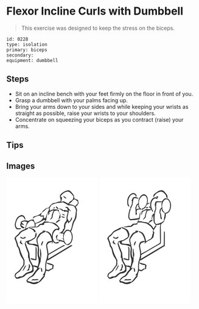 # Flexor Incline Curls with Dumbbell
> This exercise was designed to keep the stress on the biceps.

``` 
id: 0228 
type: isolation 
primary: biceps 
secondary:  
equipment: dumbbell 
``` 

## Steps

 - Sit on an incline bench with your feet firmly on the floor in front of you.
 - Grasp a dumbbell with your palms facing up.
 - Bring your arms down to your sides and while keeping your wrists as straight as possible, raise your wrists to your shoulders.
 - Concentrate on squeezing your biceps as you contract (raise) your arms.

## Tips


## Images

<svg width="240" height="250pt" viewBox="0 0 180 250" xmlns="http://www.w3.org/2000/svg">
  <g fill="#FFF">
    <path d="M0 0h180v250H0V0m106.45 34.46c-2.92 4.35 2.38 8.98-.15 13.61-3.42-.53-6.55 1.07-9.46 2.64-6.52-1.08-10.45 5.02-13.65 9.62-1.68.24-3.65-.26-5.04.95-2.81 2.16-5.8 4.2-7.69 7.29-3.47 4.9-9.26 7.17-14.92 8.41-2.36.38-3.18 2.99-4.32 4.75 4.6-3.08 9.54-6.29 15.36-5.75.06.43.17 1.3.23 1.73 1.95-.13 4.13-.75 5.89.44-.09 2.32-1.75 4.4-3.31 6.07-3.11 3.64-8.15 4.36-12.13 6.7-1.47-2.49-3.24-4.98-3.61-7.93-3.62.71-7.5.96-10.51 3.36-4.69-1.97-10.77-1.76-14.67 1.8-.06.75-.19 2.26-.26 3.01-3.27 4.59 3.12 11.77 7.87 8.78-2.35-2-5.03-3.6-7.22-5.8 1.28-2.11 3.7-.11 5.41.11.04-.32.12-.97.17-1.29-1.53-1-3.07-1.98-4.52-3.08 2.74-3.58 7.53-3.18 11.07-1.1-1.77 4.23-3.53 8.61-3.79 13.24-4.24 2.11-9.22 3.73-12.07 7.74-2.18 4.46-8.02 5.94-9.11 11.14 2.02 4.83 4.35 9.67 4.82 14.95 4.92 5.03 3.97 12.51 7.06 18.41 1.4 3.55 4.29 6.27 5.64 9.83.3 2.95.17 5.95-.29 8.87-1.79 3.21-4.44 5.86-6.36 9-2.19 3.72-6.37 5.34-9.4 8.21-.44 1.54-.91 3.08-1.44 4.59 1 1.74 1.78 3.65 3.13 5.15 4.51 1.49 8.46-1.99 12.79-2.55 2.62-.45 4.2-2.74 6.09-4.36 4.18-4.48 11.5-2.68 15.54-7.52.12-3.24.24-6.49-.4-9.69 2.7.71 5.29 1.72 7.86 2.77-.53 1.31-1.07 2.62-1.62 3.93-4.76 3.75-6 10.83-11.93 13.2-3.61 1.85-6.12 5.2-8.2 8.58.76 1.26 1.55 2.5 2.37 3.73 4.4-.46 7.83 3.14 12.22 2.88 4.88.62 9.03-2.55 12.92-4.98 3.04-2.96 5.61-6.4 8.44-9.56 1.01-4.13 1.41-8.44 3.47-12.26 1.43.49 2.85.99 4.28 1.49 2.32-1.47 4.67-2.9 7.07-4.25.74-.07 1.47-.18 2.21-.32.3-2.55.45-5.11 1.02-7.62-3.92-3.36-9.26-3.68-14.06-4.87.28-1.33.56-2.66.82-3.99 3.21-.85 5.9-2.84 8.7-4.54 13.61-8.37 27.35-16.51 40.96-24.86-.18-2.38-2.8-.75-3.9-.22-14.92 8.94-29.77 18.01-44.75 26.86.31-.41.93-1.23 1.24-1.65.19-2.23.22-4.49.62-6.69 2.67-2.32 6.02-3.71 9.01-5.57 8.07-4.37 15.71-9.56 24.03-13.45-.77-.13-2.31-.37-3.08-.49-10.13 5.53-19.95 11.58-30.05 17.17-.07-6-2.39-11.66-2.6-17.65 1.06-1.29 2.12-2.58 3.17-3.88 2.32-.81 4.64-1.64 6.95-2.5-.43 1.36-.87 2.73-1.27 4.1l2.34-1.98-.16-3.02c1.37 1.14 2.15 2.87 3.63 3.88 2.92 1.37 6.26.58 8.96-.93-.65-.54-1.3-1.07-1.95-1.6-1.71.87-3.58 1.17-5.47 1.27-3.32-2.53-5.03-6.64-4.89-10.77-.46-5.83 2.05-12.72 8.13-14.54 1.27.51 2.54 1.02 3.81 1.54.1-1.54.75-2.92 1.6-4.17-1.92-4.09-5.33-7-8.65-9.91-4.89-2.17-10.42-1.48-15.29-3.52l-4.85.36.68-1.26c-.74.1-2.23.31-2.97.42l1.07.31c-1.84 1.22-3.48 2.7-5.04 4.26-2.78.13-5.4 1.09-6.94 3.54-1.16 2.12-3.6 2.41-5.73 2.91.07-2.11.18-4.21.23-6.32 4.74-1.05 9.44-2.76 13.38-5.65 1.33-.7 2.46-2.25 4.13-1.79l.61.5c.23 1.37 1.56 1.36 2.47.64 1.92-5 .69-10.94 4.06-15.37l.28 5.28c.76-1.31 1.47-2.65 2.14-4.02.88-.07 1.76-.14 2.64-.22-.97-.12-2.9-.37-3.86-.49 2.66-2.7 6.13-4.27 9.63-5.57-1.14 4.4-3.93 8.39-3.65 13.07-.68 2.34-2.96 3.95-3.54 6.42 2.03-1.78 5.12-3.34 5.21-6.38.5-3.98 1.45-7.96 3.48-11.46 1.9-.65 3.91-.89 5.85-1.42 1.12 1.22 2.28 2.4 3.53 3.5-.2-1.36-.49-2.69-.86-4-1.55-.66-3.21-.93-4.83-1.32-1.79.57-3.59.2-5.35-.25-2.45.82-4.79 1.97-7.2 2.89.13-2.04.14-4.08-.27-6.08 1.41-1.58 2.55-3.35 3.48-5.25 3.82-1.95 7.95-3.22 12.16-4.06 3.33-.43 6.82.24 9.96-1.24 3.74 1.53 7.29 3.5 10.54 5.9 3.33.07 6.74.01 9.91 1.21.32.32.94.95 1.25 1.27.09-.39.28-1.16.38-1.55 1.25 3.62 4.74 6.65 4.04 10.77-1.04 5.99-.59 12.62-4.26 17.82-4.25 6.27-2.76 14.67-7.27 20.8-1.76-1.9-4.1-2.58-6.55-1.71-3.96.58-4.4 6.48-8.74 6.1 1.9-3.01 4.53-5.71 5.35-9.27.74-2.5.46-5.14.88-7.69 1.02-2.43 3.04-4.27 4.77-6.2.09 1.08.28 3.25.37 4.34 3.21-2.24 5.98-5.21 7.61-8.8.01-1 .03-2 .04-3l-1.34.16c-.66 3.01-2.05 5.77-4.34 7.88-1.68-2.47-3.78-5.16-3.2-8.35.87-4.89 2.29-9.67 2.92-14.6 1.23 1.13 2.51 2.23 3.98 3.05-1.76-3.16-4.49-5.62-6.53-8.6-1.36-.19-2.72-.39-4.07-.61-.09.71-.16 1.42-.24 2.12.75.08 2.25.23 3 .3.7 1.73 1.29 3.49 1.89 5.26-2.63-.41-5.24-.95-7.83-1.56l.28.92c-1.26-.07-2.53-.15-3.79-.23l1.75-.98c-2.39-1.46-5.14-2.03-7.83-2.59.26.46.79 1.39 1.06 1.85.58-.01 1.74-.04 2.31-.05 1.5 1.83 3.08 4.18 5.81 3.35.55.49 1.65 1.48 2.21 1.97.3-.32.9-.95 1.2-1.27 1.45.39 2.89.77 4.34 1.14-.18 3.97-2.48 7.5-2.31 11.49-.18 2.45.8 5.39-1.4 7.2-3.74 3.81-3.78 9.62-3.53 14.61-.48-.06-1.43-.16-1.9-.22-.15 1.06-.3 2.12-.44 3.18-2.12 2.5-4.62 4.66-7.72 5.81l4.94-.27-.09 1.23c1.33-.17 2.66-.35 3.99-.51-.68 3.46-.48 6.98-.08 10.47-1.23-.74-2.48-1.45-3.74-2.13.78 1.03 1.72 1.93 2.99 2.31.5 1.42 1.01 2.84 1.53 4.26-3.89-1.75-8.09-2.76-12.37-2.57-2.21-3.3-.57-6.92.92-10.11-.65.32-1.96.96-2.62 1.28-.5.77-.99 1.54-1.48 2.32.63 2.22.95 4.57 2 6.65.54 1.79 4.58.04 4.02 2.28l-.27.47c.13.65.31 1.29.56 1.92.26-.48.77-1.45 1.03-1.93 2.5-.59 5.31 1.16 7.94 1.45.24.49.73 1.47.97 1.96 1.6 1.26 3.08 2.68 4.68 3.95 1.49.36 3.07-.12 4.6-.15 2.31-1.81 4.51-3.82 5.77-6.53.42-1.3.84-2.61 1.28-3.91.87-5.36.62-11.5-2.95-15.89 2.92-4.38 2.91-9.75 4.96-14.45.63-4.2 3.65-7.39 5.01-11.32 2.01-4.85.91-10.2 1.8-15.25.83-2.87-1.26-5.3-2.44-7.72 2.31-1.93 4.78-3.98 5.69-6.97-.05-2.15-.74-4.22-1.02-6.35-2.33-1.08-4.73-1.99-7.1-2.98-.71-3.33-1.07-7.07-3.58-9.62-2.24-2.57-4.34-5.87-7.85-6.7-6.33.47-12.13 4.07-16.3 8.7M97.9 57.44c-.44 3.33 2.38 5.03 5.24 5.43-1.22-2.27-2.83-4.36-5.24-5.43m-7.19 3.54c1.74.21 3.54.52 5.25-.03.13-3.03-3.68.08-5.25.03m12.13 7.74c.83 1.46 1.85 2.8 2.9 4.11-.88 3.95-2.48 7.7-3.26 11.68-1.93 1.26-3.71 2.74-5.25 4.47.53.41 1.07.81 1.6 1.21 2.45-2.49 6.4-3.37 7.75-6.9-1.02.4-3.05 1.2-4.07 1.59 1.06-1.63 2.08-3.29 3.03-4.98.36.32 1.06.97 1.41 1.29-.69-4.34.69-10.08-4.11-12.47m6.59 3.34c.39.56 1.19 1.68 1.58 2.24 1.03.32 2.07.65 3.1.98.42-.21 1.26-.62 1.68-.83-2.11-.84-4.24-1.61-6.36-2.39m-86.88 6.47c-2.87 2.55-3.67 6.48-4.94 9.93-1.79 4.73-1.27 10.95 3.08 14.13 2.98.17 6.82 1.04 8.66-2.09-2.98-.42-7.12 1.43-9.34-1.5-2.85-4.33-1.17-9.89.75-14.25 1.95-4.16 6.2-8.49 11.21-7.29 2.76 1.31 3.43 4.71 5.17 6.99 1.01-4.83-2.43-9.33-7.22-9.93-2.62.98-5.3 2.05-7.37 4.01m85.35-1.54c1.92 2.51 5.29 3.78 8.17 1.99-2.54-1.27-5.44-1.42-8.17-1.99z"/>
    <path d="M113.23 31.09c3.32-2.34 8.28-4.24 11.86-1.37 2.75 2.28 5.35 4.93 7.05 8.11.61 2.9-1.11 5.41-2.55 7.73-3.32 1.19-5.92 3.47-7.52 6.62-2.96-1.73-6.03-3.22-9.09-4.76-1.83.29-3.65.66-5.43 1.17 1.29-2.7 1.97-5.64 2.11-8.61-.67-.37-2-1.09-2.67-1.45.65-3.43 3.76-5.37 6.24-7.44m-1.45 6.2c1.58 2.37 3.8 4.47 6.77 4.81-1.52-2.42-3.77-4.6-6.77-4.81zM130.13 47.01c.79-1.9 2.61-2.87 4.33-3.78 2.13 1.49 4.26 2.98 6.25 4.65-.01 1.62-.05 3.25-.15 4.87-2.05 1.05-3.75 2.59-4.88 4.6-3.57-2.88-8.22-3.3-12.44-4.59 2.37-1.82 4.8-3.6 6.89-5.75zM78.57 62.54c1.55-1.88 4.1-1.16 6.18-1.15-1.71 7.04-6.92 12.98-7.22 20.36-.22-.59-.66-1.76-.87-2.35l-2.16 2.16c-.4-1.75-.75-3.51-1.01-5.29l2.17-.35c-2.74-1.11-5.68-.31-8.48.07 1.4-1.83 2.19-3.97 2.57-6.21 3.31-1.95 6.13-4.52 8.82-7.24zM46.5 86.7c2.15-1.5 5.35-1.34 7.14.67 2.46 2.72 2.31 6.66 2.04 10.08-3.97.38-7.96.33-11.94.37 4.31.94 8.73 2 13.15 1.08 3.02.21 6.36-.14 8.2-2.88 2.13-3.23 6.41-.75 9.27-2.62.17-1.06.29-2.13.38-3.2 6.93-1.55 14.89-1.15 20.6 3.52 2.84 1.69 5.61 3.53 7.48 6.35-.68.49-1.36.99-2.04 1.48-3.56-.35-6.7 1.86-8.4 4.84-2.46 3.09-2.37 7.18-2.57 10.92-1.12-5.33-5.06-9.56-10.37-10.86-.81.47-1.61.95-2.41 1.44 8.44 1.29 11.15 10.49 13.13 17.51-3.05.75-6.53.55-9.15 2.53-1.22 1.65-1.75 3.7-2.75 5.48.31 7.24 3.46 14.27 2.28 21.58-.54 5.17-3.06 9.89-3.51 15.08-.94 5.93.65 12.22-1.88 17.87-1.21 2.02-2.69 3.87-3.73 6l3.37-.73c-4.27 3.9-6.93 9.18-11.22 13.04-3.67-.35-7.09 1.37-10.69 1.5-3.26-.67-6.28-2.31-9.68-2.41-.61-.7-1.22-1.41-1.83-2.11 2.06-1.7 3.87-3.68 5.95-5.36 1.69-.85 3.51-1.44 5.09-2.5 3.45-2.66 4.96-6.96 7.97-10.02 2.17-2.27 4.4-4.5 6.39-6.93-.95.18-2.85.53-3.8.71 1.45-4.08 2.57-8.3 4.37-12.25.18-5.27 1.57-10.44 1.59-15.69-.99-3.59-.4-7.64-2.25-10.94-.75 6.55-.3 13.2.5 19.72-3.75-4.57-3.34-10.56-2.85-16.03.65-7.23-3.16-13.96-3.16-21.09 1.21-3.66 3.99-6.62 6.24-9.7 2.59-3.73 8.16-3.16 10.41-7.29-2.51-.06-5.92-1.72-7.34 1.46l3.55-.04c-3.85.79-7.75 2.38-9.96 5.83-2.18 3.61-5.26 7.33-4.72 11.82.09 3.07 1.38 5.91 2.33 8.77-5.03-3.32-11.44-1.6-17.03-3.21l-.12-3.54c3.86-1.29 7.26-3.55 10.74-5.61 1.9-1.15 2.78-3.35 3.79-5.23 1.32-2.43-.02-5.21-.38-7.7-1.76 2.91-1.77 6.32-2.43 9.56-1.45 2.08-4.07 2.81-6.03 4.29-3.61 2.76-8.5 2.35-12.33 4.72-.63 1.72-2.15 3.44-1.35 5.36 1.62 5.74 3.66 11.36 6.03 16.84.48 2.83.08 5.76.15 8.64 1.84 2.43 1.25 5.75 2.86 8.29 2.43 4.84 6.2 9.63 5.56 15.37-.76 4.28-5.63 4.96-9.07 5.95-4.41 1.26-7.08 5.24-10.69 7.73-3.41.55-7.08.38-9.84 2.87-1.59-.64-2.76-1.87-3.89-3.12.74-1.38 1.32-2.85 2.12-4.2 2.47-2.52 6.34-3.5 8.13-6.72 1.8-3.15 4.03-6 6.33-8.79 2.59-3.22.87-7.59 1.64-11.31-3.2-6.86-7.07-13.49-8.8-20.93-.61-3.2-2.38-5.94-4.15-8.59-.22-5.09-3.42-9.34-4.11-14.31.03-1.97 2.14-2.8 3.42-3.91 3-1.92 4.4-5.43 7.09-7.67 3.85-2.6 8.32-4.01 12.47-6.02.31-.61.93-1.83 1.24-2.43 4.99 1.25 10.19 3.55 12.27 8.64.97-.56 3.13-.6 2.22-2.2-2.15-5.07-8.42-5.67-12.88-7.75-2.05.86-4.12 1.69-6.17 2.58.1-5.77 3.2-11.43 8.03-14.6m-18.76 30.5l-.12 2.17c3.08 2.35 7.21 2.54 10.39.26-.23-.77-.47-1.53-.71-2.3-1.7.85-3.27 2.21-5.23 2.31-1.53-.65-2.9-1.61-4.33-2.44m-1.4 12.3c1.98 1.21 3.85 2.87 6.29 3.03-1.12-1.54-2.33-3.01-3.55-4.47.1-1.44.14-2.89.09-4.34-1.45 1.65-2.29 3.67-2.83 5.78m44.7-2.68c-1.76 2.3-2.63 5-2.37 7.91.35-.1 1.06-.31 1.41-.41.72-2.64 1.7-5.19 2.83-7.67-.47.04-1.4.13-1.87.17M44.5 170.87c0 3.62-.01 7.3-1.61 10.65-1.07 1.07-2.09 2.2-3.07 3.35 1.8-.41 3.58-.92 5.33-1.49-.03-.81-.1-2.44-.14-3.25 2.51-2.61 2.26-6.95-.51-9.26m-7.53 4.08c-1.99 3.24-3.87 6.62-5.22 10.2 3.57-2.91 5.36-7.36 7.36-11.38-.53.29-1.6.88-2.14 1.18m30.46 3.22c.75 2.66 1.35 5.36 1.43 8.14.42.09 1.27.26 1.69.35.5-3.25.32-6.93-3.12-8.49M49.05 203.9c1.08-.22 2.15-.45 3.23-.69 3.79.67 7.6-.3 11.4-.48-2.13-3.52-6.49-.55-9.72-1.5-2.24-.68-3.64 1.2-4.91 2.67zM116.33 108.35c1.63-2.22 4.89-3.76 7.45-2.15 4.37 2.63 5.17 8.16 5.31 12.83-.54 3.6-1.27 7.47-3.81 10.26-1.63 1.89-4.15 2.52-6.37 3.43-1.8-2.15-3.99-4.12-4.86-6.86-1.34-5.82-1.61-12.57 2.28-17.51z"/>
    <path d="M37.49 129.25c.69-.44 2.08-1.31 2.78-1.75.54 1.89 1.15 4.1 3.17 4.91 3.05.9 6.3.64 9.38 1.44 3.02.78 5.87 2.06 8.84 2.99 1.02 5.03-.6 10.06-.16 15.11.09 3.13.89 6.17 1.82 9.14.91 5.04-.01 10.21-1.84 14.94-2.58-2.07-5.98-1.66-9.05-2.12-1.37-2.91-3.31-5.51-4.66-8.42-1.34-4.37-2.23-8.91-2.29-13.49 0-3.46-1.81-6.49-3.05-9.61-1.85-4.3-3.09-8.84-4.94-13.14m19.88 32.44c-2.84-.58-5.6-1.57-8.49-1.91-.31.27-.94.82-1.26 1.09 3.02 2.58 7.62 2.71 11.52 2.78.39-7.19.48-14.39.56-21.59.05-2.1-1.23-3.89-2.09-5.72.01 8.42.12 16.9-.24 25.35zM78.35 181.64c-.13-4.25.17-8.5.52-12.73 3.08 3.4 7.87 3.63 11.98 4.91-.15 2.15-.39 4.29-.62 6.43-2.91-.55-5.15 1.64-7.44 3.02-1.49-.54-2.97-1.09-4.44-1.63z"/>
  </g>
  <g fill="#333">
    <path d="M106.45 34.46c4.17-4.63 9.97-8.23 16.3-8.7 3.51.83 5.61 4.13 7.85 6.7 2.51 2.55 2.87 6.29 3.58 9.62 2.37.99 4.77 1.9 7.1 2.98.28 2.13.97 4.2 1.02 6.35-.91 2.99-3.38 5.04-5.69 6.97 1.18 2.42 3.27 4.85 2.44 7.72-.89 5.05.21 10.4-1.8 15.25-1.36 3.93-4.38 7.12-5.01 11.32-2.05 4.7-2.04 10.07-4.96 14.45 3.57 4.39 3.82 10.53 2.95 15.89-.44 1.3-.86 2.61-1.28 3.91-1.26 2.71-3.46 4.72-5.77 6.53-1.53.03-3.11.51-4.6.15-1.6-1.27-3.08-2.69-4.68-3.95-.24-.49-.73-1.47-.97-1.96-2.63-.29-5.44-2.04-7.94-1.45-.26.48-.77 1.45-1.03 1.93-.25-.63-.43-1.27-.56-1.92l.27-.47c.56-2.24-3.48-.49-4.02-2.28-1.05-2.08-1.37-4.43-2-6.65.49-.78.98-1.55 1.48-2.32.66-.32 1.97-.96 2.62-1.28-1.49 3.19-3.13 6.81-.92 10.11 4.28-.19 8.48.82 12.37 2.57-.52-1.42-1.03-2.84-1.53-4.26-1.27-.38-2.21-1.28-2.99-2.31 1.26.68 2.51 1.39 3.74 2.13-.4-3.49-.6-7.01.08-10.47-1.33.16-2.66.34-3.99.51l.09-1.23-4.94.27c3.1-1.15 5.6-3.31 7.72-5.81.14-1.06.29-2.12.44-3.18.47.06 1.42.16 1.9.22-.25-4.99-.21-10.8 3.53-14.61 2.2-1.81 1.22-4.75 1.4-7.2-.17-3.99 2.13-7.52 2.31-11.49-1.45-.37-2.89-.75-4.34-1.14-.3.32-.9.95-1.2 1.27-.56-.49-1.66-1.48-2.21-1.97-2.73.83-4.31-1.52-5.81-3.35-.57.01-1.73.04-2.31.05-.27-.46-.8-1.39-1.06-1.85 2.69.56 5.44 1.13 7.83 2.59l-1.75.98c1.26.08 2.53.16 3.79.23l-.28-.92c2.59.61 5.2 1.15 7.83 1.56-.6-1.77-1.19-3.53-1.89-5.26-.75-.07-2.25-.22-3-.3.08-.7.15-1.41.24-2.12 1.35.22 2.71.42 4.07.61 2.04 2.98 4.77 5.44 6.53 8.6-1.47-.82-2.75-1.92-3.98-3.05-.63 4.93-2.05 9.71-2.92 14.6-.58 3.19 1.52 5.88 3.2 8.35 2.29-2.11 3.68-4.87 4.34-7.88l1.34-.16c-.01 1-.03 2-.04 3-1.63 3.59-4.4 6.56-7.61 8.8-.09-1.09-.28-3.26-.37-4.34-1.73 1.93-3.75 3.77-4.77 6.2-.42 2.55-.14 5.19-.88 7.69-.82 3.56-3.45 6.26-5.35 9.27 4.34.38 4.78-5.52 8.74-6.1 2.45-.87 4.79-.19 6.55 1.71 4.51-6.13 3.02-14.53 7.27-20.8 3.67-5.2 3.22-11.83 4.26-17.82.7-4.12-2.79-7.15-4.04-10.77-.1.39-.29 1.16-.38 1.55-.31-.32-.93-.95-1.25-1.27-3.17-1.2-6.58-1.14-9.91-1.21-3.25-2.4-6.8-4.37-10.54-5.9-3.14 1.48-6.63.81-9.96 1.24-4.21.84-8.34 2.11-12.16 4.06-.93 1.9-2.07 3.67-3.48 5.25.41 2 .4 4.04.27 6.08 2.41-.92 4.75-2.07 7.2-2.89 1.76.45 3.56.82 5.35.25 1.62.39 3.28.66 4.83 1.32.37 1.31.66 2.64.86 4-1.25-1.1-2.41-2.28-3.53-3.5-1.94.53-3.95.77-5.85 1.42-2.03 3.5-2.98 7.48-3.48 11.46-.09 3.04-3.18 4.6-5.21 6.38.58-2.47 2.86-4.08 3.54-6.42-.28-4.68 2.51-8.67 3.65-13.07-3.5 1.3-6.97 2.87-9.63 5.57.96.12 2.89.37 3.86.49-.88.08-1.76.15-2.64.22-.67 1.37-1.38 2.71-2.14 4.02l-.28-5.28c-3.37 4.43-2.14 10.37-4.06 15.37-.91.72-2.24.73-2.47-.64l-.61-.5c-1.67-.46-2.8 1.09-4.13 1.79-3.94 2.89-8.64 4.6-13.38 5.65-.05 2.11-.16 4.21-.23 6.32 2.13-.5 4.57-.79 5.73-2.91 1.54-2.45 4.16-3.41 6.94-3.54 1.56-1.56 3.2-3.04 5.04-4.26l-1.07-.31c.74-.11 2.23-.32 2.97-.42l-.68 1.26 4.85-.36c4.87 2.04 10.4 1.35 15.29 3.52 3.32 2.91 6.73 5.82 8.65 9.91-.85 1.25-1.5 2.63-1.6 4.17-1.27-.52-2.54-1.03-3.81-1.54-6.08 1.82-8.59 8.71-8.13 14.54-.14 4.13 1.57 8.24 4.89 10.77 1.89-.1 3.76-.4 5.47-1.27.65.53 1.3 1.06 1.95 1.6-2.7 1.51-6.04 2.3-8.96.93-1.48-1.01-2.26-2.74-3.63-3.88l.16 3.02-2.34 1.98c.4-1.37.84-2.74 1.27-4.1-2.31.86-4.63 1.69-6.95 2.5-1.05 1.3-2.11 2.59-3.17 3.88.21 5.99 2.53 11.65 2.6 17.65 10.1-5.59 19.92-11.64 30.05-17.17.77.12 2.31.36 3.08.49-8.32 3.89-15.96 9.08-24.03 13.45-2.99 1.86-6.34 3.25-9.01 5.57-.4 2.2-.43 4.46-.62 6.69-.31.42-.93 1.24-1.24 1.65 14.98-8.85 29.83-17.92 44.75-26.86 1.1-.53 3.72-2.16 3.9.22-13.61 8.35-27.35 16.49-40.96 24.86-2.8 1.7-5.49 3.69-8.7 4.54-.26 1.33-.54 2.66-.82 3.99 4.8 1.19 10.14 1.51 14.06 4.87-.57 2.51-.72 5.07-1.02 7.62-.74.14-1.47.25-2.21.32-2.4 1.35-4.75 2.78-7.07 4.25-1.43-.5-2.85-1-4.28-1.49-2.06 3.82-2.46 8.13-3.47 12.26-2.83 3.16-5.4 6.6-8.44 9.56-3.89 2.43-8.04 5.6-12.92 4.98-4.39.26-7.82-3.34-12.22-2.88-.82-1.23-1.61-2.47-2.37-3.73 2.08-3.38 4.59-6.73 8.2-8.58 5.93-2.37 7.17-9.45 11.93-13.2.55-1.31 1.09-2.62 1.62-3.93-2.57-1.05-5.16-2.06-7.86-2.77.64 3.2.52 6.45.4 9.69-4.04 4.84-11.36 3.04-15.54 7.52-1.89 1.62-3.47 3.91-6.09 4.36-4.33.56-8.28 4.04-12.79 2.55-1.35-1.5-2.13-3.41-3.13-5.15.53-1.51 1-3.05 1.44-4.59 3.03-2.87 7.21-4.49 9.4-8.21 1.92-3.14 4.57-5.79 6.36-9 .46-2.92.59-5.92.29-8.87-1.35-3.56-4.24-6.28-5.64-9.83-3.09-5.9-2.14-13.38-7.06-18.41-.47-5.28-2.8-10.12-4.82-14.95 1.09-5.2 6.93-6.68 9.11-11.14 2.85-4.01 7.83-5.63 12.07-7.74.26-4.63 2.02-9.01 3.79-13.24-3.54-2.08-8.33-2.48-11.07 1.1 1.45 1.1 2.99 2.08 4.52 3.08-.05.32-.13.97-.17 1.29-1.71-.22-4.13-2.22-5.41-.11 2.19 2.2 4.87 3.8 7.22 5.8-4.75 2.99-11.14-4.19-7.87-8.78.07-.75.2-2.26.26-3.01 3.9-3.56 9.98-3.77 14.67-1.8 3.01-2.4 6.89-2.65 10.51-3.36.37 2.95 2.14 5.44 3.61 7.93 3.98-2.34 9.02-3.06 12.13-6.7 1.56-1.67 3.22-3.75 3.31-6.07-1.76-1.19-3.94-.57-5.89-.44-.06-.43-.17-1.3-.23-1.73-5.82-.54-10.76 2.67-15.36 5.75 1.14-1.76 1.96-4.37 4.32-4.75 5.66-1.24 11.45-3.51 14.92-8.41 1.89-3.09 4.88-5.13 7.69-7.29 1.39-1.21 3.36-.71 5.04-.95 3.2-4.6 7.13-10.7 13.65-9.62 2.91-1.57 6.04-3.17 9.46-2.64 2.53-4.63-2.77-9.26.15-13.61m6.78-3.37c-2.48 2.07-5.59 4.01-6.24 7.44.67.36 2 1.08 2.67 1.45-.14 2.97-.82 5.91-2.11 8.61 1.78-.51 3.6-.88 5.43-1.17 3.06 1.54 6.13 3.03 9.09 4.76 1.6-3.15 4.2-5.43 7.52-6.62 1.44-2.32 3.16-4.83 2.55-7.73-1.7-3.18-4.3-5.83-7.05-8.11-3.58-2.87-8.54-.97-11.86 1.37m16.9 15.92c-2.09 2.15-4.52 3.93-6.89 5.75 4.22 1.29 8.87 1.71 12.44 4.59 1.13-2.01 2.83-3.55 4.88-4.6.1-1.62.14-3.25.15-4.87-1.99-1.67-4.12-3.16-6.25-4.65-1.72.91-3.54 1.88-4.33 3.78M78.57 62.54c-2.69 2.72-5.51 5.29-8.82 7.24-.38 2.24-1.17 4.38-2.57 6.21 2.8-.38 5.74-1.18 8.48-.07l-2.17.35c.26 1.78.61 3.54 1.01 5.29l2.16-2.16c.21.59.65 1.76.87 2.35.3-7.38 5.51-13.32 7.22-20.36-2.08-.01-4.63-.73-6.18 1.15M46.5 86.7c-4.83 3.17-7.93 8.83-8.03 14.6 2.05-.89 4.12-1.72 6.17-2.58 4.46 2.08 10.73 2.68 12.88 7.75.91 1.6-1.25 1.64-2.22 2.2-2.08-5.09-7.28-7.39-12.27-8.64-.31.6-.93 1.82-1.24 2.43-4.15 2.01-8.62 3.42-12.47 6.02-2.69 2.24-4.09 5.75-7.09 7.67-1.28 1.11-3.39 1.94-3.42 3.91.69 4.97 3.89 9.22 4.11 14.31 1.77 2.65 3.54 5.39 4.15 8.59 1.73 7.44 5.6 14.07 8.8 20.93-.77 3.72.95 8.09-1.64 11.31-2.3 2.79-4.53 5.64-6.33 8.79-1.79 3.22-5.66 4.2-8.13 6.72-.8 1.35-1.38 2.82-2.12 4.2 1.13 1.25 2.3 2.48 3.89 3.12 2.76-2.49 6.43-2.32 9.84-2.87 3.61-2.49 6.28-6.47 10.69-7.73 3.44-.99 8.31-1.67 9.07-5.95.64-5.74-3.13-10.53-5.56-15.37-1.61-2.54-1.02-5.86-2.86-8.29-.07-2.88.33-5.81-.15-8.64-2.37-5.48-4.41-11.1-6.03-16.84-.8-1.92.72-3.64 1.35-5.36 3.83-2.37 8.72-1.96 12.33-4.72 1.96-1.48 4.58-2.21 6.03-4.29.66-3.24.67-6.65 2.43-9.56.36 2.49 1.7 5.27.38 7.7-1.01 1.88-1.89 4.08-3.79 5.23-3.48 2.06-6.88 4.32-10.74 5.61l.12 3.54c5.59 1.61 12-.11 17.03 3.21-.95-2.86-2.24-5.7-2.33-8.77-.54-4.49 2.54-8.21 4.72-11.82 2.21-3.45 6.11-5.04 9.96-5.83l-3.55.04c1.42-3.18 4.83-1.52 7.34-1.46-2.25 4.13-7.82 3.56-10.41 7.29-2.25 3.08-5.03 6.04-6.24 9.7 0 7.13 3.81 13.86 3.16 21.09-.49 5.47-.9 11.46 2.85 16.03-.8-6.52-1.25-13.17-.5-19.72 1.85 3.3 1.26 7.35 2.25 10.94-.02 5.25-1.41 10.42-1.59 15.69-1.8 3.95-2.92 8.17-4.37 12.25.95-.18 2.85-.53 3.8-.71-1.99 2.43-4.22 4.66-6.39 6.93-3.01 3.06-4.52 7.36-7.97 10.02-1.58 1.06-3.4 1.65-5.09 2.5-2.08 1.68-3.89 3.66-5.95 5.36.61.7 1.22 1.41 1.83 2.11 3.4.1 6.42 1.74 9.68 2.41 3.6-.13 7.02-1.85 10.69-1.5 4.29-3.86 6.95-9.14 11.22-13.04l-3.37.73c1.04-2.13 2.52-3.98 3.73-6 2.53-5.65.94-11.94 1.88-17.87.45-5.19 2.97-9.91 3.51-15.08 1.18-7.31-1.97-14.34-2.28-21.58 1-1.78 1.53-3.83 2.75-5.48 2.62-1.98 6.1-1.78 9.15-2.53-1.98-7.02-4.69-16.22-13.13-17.51.8-.49 1.6-.97 2.41-1.44 5.31 1.3 9.25 5.53 10.37 10.86.2-3.74.11-7.83 2.57-10.92 1.7-2.98 4.84-5.19 8.4-4.84.68-.49 1.36-.99 2.04-1.48-1.87-2.82-4.64-4.66-7.48-6.35-5.71-4.67-13.67-5.07-20.6-3.52a42.95 42.95 0 0 1-.38 3.2c-2.86 1.87-7.14-.61-9.27 2.62-1.84 2.74-5.18 3.09-8.2 2.88-4.42.92-8.84-.14-13.15-1.08 3.98-.04 7.97.01 11.94-.37.27-3.42.42-7.36-2.04-10.08-1.79-2.01-4.99-2.17-7.14-.67m69.83 21.65c-3.89 4.94-3.62 11.69-2.28 17.51.87 2.74 3.06 4.71 4.86 6.86 2.22-.91 4.74-1.54 6.37-3.43 2.54-2.79 3.27-6.66 3.81-10.26-.14-4.67-.94-10.2-5.31-12.83-2.56-1.61-5.82-.07-7.45 2.15m-78.84 20.9c1.85 4.3 3.09 8.84 4.94 13.14 1.24 3.12 3.05 6.15 3.05 9.61.06 4.58.95 9.12 2.29 13.49 1.35 2.91 3.29 5.51 4.66 8.42 3.07.46 6.47.05 9.05 2.12 1.83-4.73 2.75-9.9 1.84-14.94-.93-2.97-1.73-6.01-1.82-9.14-.44-5.05 1.18-10.08.16-15.11-2.97-.93-5.82-2.21-8.84-2.99-3.08-.8-6.33-.54-9.38-1.44-2.02-.81-2.63-3.02-3.17-4.91-.7.44-2.09 1.31-2.78 1.75m40.86 52.39c1.47.54 2.95 1.09 4.44 1.63 2.29-1.38 4.53-3.57 7.44-3.02.23-2.14.47-4.28.62-6.43-4.11-1.28-8.9-1.51-11.98-4.91-.35 4.23-.65 8.48-.52 12.73z"/>
    <path d="M111.78 37.29c3 .21 5.25 2.39 6.77 4.81-2.97-.34-5.19-2.44-6.77-4.81zM97.9 57.44c2.41 1.07 4.02 3.16 5.24 5.43-2.86-.4-5.68-2.1-5.24-5.43zM90.71 60.98c1.57.05 5.38-3.06 5.25-.03-1.71.55-3.51.24-5.25.03zM102.84 68.72c4.8 2.39 3.42 8.13 4.11 12.47-.35-.32-1.05-.97-1.41-1.29-.95 1.69-1.97 3.35-3.03 4.98 1.02-.39 3.05-1.19 4.07-1.59-1.35 3.53-5.3 4.41-7.75 6.9-.53-.4-1.07-.8-1.6-1.21 1.54-1.73 3.32-3.21 5.25-4.47.78-3.98 2.38-7.73 3.26-11.68-1.05-1.31-2.07-2.65-2.9-4.11zM109.43 72.06c2.12.78 4.25 1.55 6.36 2.39-.42.21-1.26.62-1.68.83-1.03-.33-2.07-.66-3.1-.98-.39-.56-1.19-1.68-1.58-2.24zM22.55 78.53c2.07-1.96 4.75-3.03 7.37-4.01 4.79.6 8.23 5.1 7.22 9.93-1.74-2.28-2.41-5.68-5.17-6.99-5.01-1.2-9.26 3.13-11.21 7.29-1.92 4.36-3.6 9.92-.75 14.25 2.22 2.93 6.36 1.08 9.34 1.5-1.84 3.13-5.68 2.26-8.66 2.09-4.35-3.18-4.87-9.4-3.08-14.13 1.27-3.45 2.07-7.38 4.94-9.93zM107.9 76.99c2.73.57 5.63.72 8.17 1.99-2.88 1.79-6.25.52-8.17-1.99zM27.74 117.2c1.43.83 2.8 1.79 4.33 2.44 1.96-.1 3.53-1.46 5.23-2.31.24.77.48 1.53.71 2.3-3.18 2.28-7.31 2.09-10.39-.26l.12-2.17zM26.34 129.5c.54-2.11 1.38-4.13 2.83-5.78.05 1.45.01 2.9-.09 4.34 1.22 1.46 2.43 2.93 3.55 4.47-2.44-.16-4.31-1.82-6.29-3.03zM71.04 126.82c.47-.04 1.4-.13 1.87-.17-1.13 2.48-2.11 5.03-2.83 7.67-.35.1-1.06.31-1.41.41-.26-2.91.61-5.61 2.37-7.91zM57.37 161.69c.36-8.45.25-16.93.24-25.35.86 1.83 2.14 3.62 2.09 5.72-.08 7.2-.17 14.4-.56 21.59-3.9-.07-8.5-.2-11.52-2.78.32-.27.95-.82 1.26-1.09 2.89.34 5.65 1.33 8.49 1.91zM44.5 170.87c2.77 2.31 3.02 6.65.51 9.26.04.81.11 2.44.14 3.25-1.75.57-3.53 1.08-5.33 1.49.98-1.15 2-2.28 3.07-3.35 1.6-3.35 1.61-7.03 1.61-10.65zM36.97 174.95c.54-.3 1.61-.89 2.14-1.18-2 4.02-3.79 8.47-7.36 11.38 1.35-3.58 3.23-6.96 5.22-10.2zM67.43 178.17c3.44 1.56 3.62 5.24 3.12 8.49-.42-.09-1.27-.26-1.69-.35-.08-2.78-.68-5.48-1.43-8.14zM49.05 203.9c1.27-1.47 2.67-3.35 4.91-2.67 3.23.95 7.59-2.02 9.72 1.5-3.8.18-7.61 1.15-11.4.48-1.08.24-2.15.47-3.23.69z"/>
  </g>
</svg>

<svg width="240" height="250pt" viewBox="0 0 180 250" xmlns="http://www.w3.org/2000/svg">
  <g fill="#FFF">
    <path d="M0 0h180v250H0V0m109.39 32.45c-2.17 1.42-2.81 3.87-2.89 6.33l1.41-.37c2.36-5.53 8.16-9.63 14.17-10.19 3.89.45 6.84 3.7 9.1 6.66 1.38 1.69.03 4.81 2.59 5.63.14.41.44 1.23.58 1.64-1.13-.18-3.4-.54-4.53-.71-2.45 1.65-4.36 3.92-6.19 6.21-.4 3.12-1.2 6.25-.57 9.4.48 1.68.04 3.55-1.51 4.5-2.81 1.89-2.08 5.75-2.9 8.65 3.2 3.93.39 9.96 4.13 13.52.4-1.14 1.02-2.37.55-3.61-1.75-3.16-.16-7.19-2.99-9.91.46-2.24.96-4.46 1.35-6.71.56-.12 1.67-.37 2.23-.49-.07.83-.19 2.5-.26 3.34 1.88 1.83 3.98 3.41 5.84 5.26-.68 4.89-2.05 9.64-1.99 14.62-4.3 3.44-9.69 5.07-14.99 6.29-1.45-1.11-2.47-2.71-3.03-4.43-.97-8.4-.24-17.02 2.78-24.96.06-4.6-.7-9.28 1.2-13.66 2.96-.19 5.91-.11 8.87-.18.25-.44.74-1.33.99-1.77-3.49.13-6.98-.02-10.47-.02-.51.36-1.54 1.08-2.05 1.44-.44 1.84-1.29 3.64-1.32 5.55 1.43 3.56 1.71 7.86.03 11.39-.59 1.61-1.7 3.49-.29 5.02-1.08.68-2.08 1.57-3.39 1.74a6.87 6.87 0 0 1-1.72 3.62c-.2-.56-.61-1.67-.81-2.23.36 1.69.65 3.4.9 5.12-.66 1.21-1.83 3.11-.15 4.11.47-2.88 1.49-5.63 2.51-8.35.23 4.06.22 8.15.78 12.19.29 2.97 2.46 5.23 4.31 7.39 2.88-.39 5.95-.28 8.57-1.8-1.01 12.08-.3 24.26-.11 36.34-2.45 2.67-6.13 3.86-9.11 5.89-9.5 5.18-18.58 11.25-28.31 15.96.35-5.43-2.22-10.48-2.23-15.87-.09-2.25 1.66-3.86 2.94-5.48 2.31-.79 4.63-1.58 6.94-2.38.92 2.26-1.38 2.23-2.28 3.4 3.83.15 5.73-4.08 9.1-5.28 4.84-1.87 10.57-5.35 10.48-11.23-.19-2.61 2.8-6.08-1.04-7.19 1.58-3.34 3.16-6.75 5.65-9.53 1.12-.69.58-2.5-.77-2.17-1.73 1.82-3.03 4-4.35 6.13-1.17-2.22-2.6-4.3-4.34-6.12-1.47-1.87-4.05-2.45-5.22-4.6 2.33-2.17 5.25-3.47 7.79-5.32l-.33-1.47c-3.54 0-6.95 3.33-7.83 6.8-4.66-2.66-10.28-1.74-15.11-3.71-1.68-.23-3.53.36-5.1-.44.99-1.73 2.23-3.33 3-5.18.37-4.2.89-8.41 1.93-12.49l2-.91c-.5 2.27-1.36 4.52-1.07 6.89 2.08-1.96 1.27-5.46 3.74-7.06 2.12-1.48 4.63-2.23 7-3.19-1.47 4.39-2.94 8.78-3.41 13.42-1.3 1.98-3.01 3.73-3.81 6.01 2.21-1.18 3.71-3.26 5.4-5.04.12-4.41 1.4-8.63 3.2-12.62 2.17-.91 4.76-.4 6.62-2.17l-.2 1.58c.5-.75 1-1.5 1.5-2.26.23 2.1 2.63 3.64 1.36 5.84.33-1.24 1.11-1.95 2.35-2.13-3.68-4.81-5.15-11.14-3.49-17.02.97-3.88 3.57-7.73 7.74-8.51 1.31.47 2.63.93 3.94 1.42-.74-1.71.84-4.99 3.1-3.48-.99-.52-1.9-1.18-2.85-1.75-.5-.14-1.49-.41-1.99-.55.15.69.44 2.05.59 2.74-3.09-1.01-6.53-.25-8.61 2.29-4.48 4.63-5.04 11.56-4.15 17.64l-.59-.01c-.14-.57-.4-1.73-.54-2.3l-1.33-.42c-1.06 3.67 3.43 3.47 3.83 6.41-2.69-1.79-5.96.93-8.33-1.08-3.52.67-6.22 3.82-9.74 3.95l.67 1.24c-.52.01-1.57.02-2.09.02-3.77 3-3.11 8.43-4.24 12.65a103.04 103.04 0 0 1-17.65 2.31c-.75-1.79-1.75-3.59-1.53-5.6.35-7.77 2.73-15.34 6.27-22.22 1.1-4.57.51-9.47 3.2-13.6 3-.3 5.87 1.06 8.84.71-1.4-2.29-4.43-2.14-6.64-3.17-1.7.55-4.02.43-4.95 2.27-.74 1.61-1.21 3.38-2.43 4.72 1.84 1.56.7 4.18.82 6.25 0 3.67-4.23 6.37-2.87 10.16-.4.17-1.21.52-1.61.69-1.06 5.02-2.8 9.97-2.6 15.17.13 2.65 1.43 5.33 3.64 6.85 4.56.18 9.1-1.2 13.67-.38-.89-.26-1.76-.57-2.66-.77 2.46.53 4.73-.53 6.88-1.63-2.79 2.67-2.96 6.73-5.71 9.43-2.14.07-4.29.08-6.44.07-1.83 1.58-3.6 3.23-5.4 4.84-1.17-.44-2.43-1.04-3.68-.51-5.78 1.59-11.96 1.79-17.5 4.2-4.25 2.84-9.48 4.16-13.13 7.87-2.07 1.97-3.3 4.76-5.86 6.2-2.51 1.51-4.25 4-5.23 6.72 2.21 4.72 4.41 9.7 4.82 14.98 2.18 2.56 3.95 5.54 4.34 8.94.76 5.9 3.3 11.47 6.87 16.19 2.71 3.4 1.56 7.99 1.3 11.95-1.8 3.22-4.6 5.83-6.45 9.07-2.12 3.81-6.52 5.16-9.39 8.23-.33 1.51-.8 2.98-1.5 4.35.65 1.22 1.32 2.42 2.01 3.62 1.54 3.42 6.4 1.95 8.94.56 2.42-1.51 5.72-.75 7.89-2.73 2.78-2.46 5.35-5.86 9.3-6.28 3.54-.55 7.29-1.67 9.57-4.62-.07-3.12.42-6.26-.6-9.28 2.57.46 5 1.46 7.52 2.13.28 1.6-.55 3.06-1.09 4.51-3.87 3.02-5.51 7.87-8.82 11.35-4.63 2.37-9.49 5.57-11.12 10.82.5 1.3 1.51 2.32 2.35 3.41 4.04-.76 7.04 2.79 11.02 2.67 5.23 1.08 9.69-2.3 13.89-4.84 3.02-2.96 5.46-6.48 8.45-9.49.96-4.17 1.29-8.52 3.46-12.36 1.43.48 2.86.97 4.3 1.45 2.27-1.47 4.69-2.72 6.87-4.34l-.43-1.65c-2.37.94-4.55 2.26-6.62 3.73-1.49-.54-2.97-1.1-4.46-1.64.22-4.21-.69-8.9 1.07-12.77 2.28 3.87 7.5 3.44 11.28 4.83.31 2.65-1.19 5.44.15 7.91.42-.23 1.27-.69 1.69-.92-.24-2.42.07-4.82.82-7.13-1.92-1.37-3.72-3.26-6.27-3.17-2.74-.16-5.08-2.31-7.91-1.59.22-1.12.67-3.36.9-4.48 2.51.01 4.37-1.83 6.43-3 11.7-7.17 23.46-14.25 35.21-21.34 2.44-1.48 4.78-3.2 7.52-4.09.06-9.46.36-18.93.12-28.38l-1.57-.46c-.24 9.01-.13 18.04-.52 27.04-15.41 9.1-30.68 18.44-46.03 27.62 1.8-2.52 1.03-5.74 1.69-8.58 12.74-7.68 25.87-14.75 38.56-22.51.52-11.91-.1-23.97-.11-35.94.42-4.52 7.36-5.12 7.06-9.93 2.57-3.77 2.93-8.67 2.89-13.12 3.02.26 5.23-2.1 7.11-4.11 4.64-7.7 4.69-19.24-2.79-25.2l-.72.54c-.4-3.2.27-7.05-2.28-9.52-2.58-2.81-4.53-6.75-8.56-7.66-5.83-.72-10.4 3.56-14.73 6.76m-48.77 2.12c-4.89 4.74-5.98 12.08-5.07 18.56.45 2.08 1.35 5.15 4.09 4.52-3.97-5.98-2.99-14.31.99-20.04 2-2.73 5.88-5.7 9.21-3.32 1.94.76 2.13 3.15 3.17 4.7 1.9-2.4-.33-5.21-2.2-6.8-3.33-2.09-7.84-.54-10.19 2.38m17.76 8.02c-1.91 3.77.69 9.79-4.56 11.38-.86 2.34-2.18 4.56-2.51 7.06.77 4.37.39 8.8.53 13.21 1.82.58 2.98-1.75 2.27-3.28-.99-2.09-.2-4.26.33-6.34 2.68-.73 5.55-2.11 8.24-.53-.17-.81-.5-2.42-.67-3.23l-.84.65c-1.72-2.54-3.43-5.34-2.79-8.54-.86-6.14 1.89-12.87 7.11-16.33 2.17-.67 5.16-.9 6.53 1.33 2.66 3.11 2.72 7.44 2.19 11.29-1.28 5.48-4.37 11.5-10.36 12.81-.45.83-.89 1.67-1.32 2.52l1.64-1.42.95 1.88 1.34.26-1.32-1.73c2.1-.88 3.99-2.13 5.83-3.45 1.56.44 5.74 1.96 5.65-.69-1.78-1.42-4.04.41-5.92.62 1.25-1.96 2.43-3.96 3.41-6.07 2.26-.8 4.58-1.88 5.98-3.93-1.72.47-3.4 1.04-5.07 1.65 1.34-3.75.98-7.92.14-11.74-1.08-3.07-3.7-6.38-7.25-6.32-4.7.68-7.72 4.9-9.53 8.94z"/>
    <path d="M127.83 45.77c1.82-2.24 5.32-3.04 7.69-1.16 2.1 1.94 3.82 4.53 4.06 7.45.63 5.19.37 11.12-3.29 15.21-1.59 1.95-4.11 2.57-6.38 3.35-1.55-1.7-3.24-3.36-4.33-5.41-1.35-2.21-.61-4.92-1.64-7.25-.04-4.25 1-8.92 3.89-12.19zM73.01 62.82c.45-3.27.81-7.59 4.5-8.8-1.29 2.79-.35 6.29 2.76 7.31-2.4.57-4.79 1.29-7.26 1.49zM75.39 89.45c6.11-1.11 12.21.16 18.09 1.89 2.8 2.28 6.23 3.75 8.73 6.39 1.57 2.09 2.48 4.7 4.83 6.11a41.23 41.23 0 0 0-1.5 3.15l.75 2.95c-2.31 3.58-1.2 8.63-4.93 11.36-2.94 1.74-6.06 3.19-8.64 5.47-1.35-5.58-2.56-11.48-6.19-16.14-1.86-2.58-5.14-3.2-7.89-4.37-1.46 2.38 2.12 2.63 3.48 3.63 4.8 3.86 6.53 10.21 8.11 15.9-3.97-.17-9.79.42-10.8 5.15-.55 1.62-1.21 3.27-.98 5.02.85 6.34 3.15 12.66 2.09 19.12-.49 5.12-3.1 9.75-3.49 14.89-.96 5.6.49 11.45-1.48 16.89-.59 2.76-3.51 4.25-3.9 7.13l2.88-.74c-4.19 4.06-6.75 9.59-11.37 13.18-4.15-1.06-8.04 2.49-12.13.94-2.54-1.13-5.19-1.96-8-2.02-.43-.57-1.3-1.71-1.73-2.28 2.98-1.68 4.62-5.24 8.05-6.09 3.76-1.18 6.08-4.61 8.05-7.81 2.44-4.04 6.36-6.85 9.2-10.57-.93.15-2.78.46-3.7.61 1.56-4.02 2.45-8.32 4.41-12.18.57-3.66.29-7.42 1.27-11.01 1.59-4.93-1.43-9.67-.94-14.66-.32-.1-.95-.28-1.27-.38-.01 6.2-.4 12.47 1.03 18.56-4.86-4.58-3.13-11.63-3.03-17.53.3-2.74-1.04-5.24-1.23-7.93-.17-3.48-2.32-6.58-2.04-10.12-.19-2.36 1.52-4.18 2.73-6 2.42-3.31 4.65-7.47 9.05-8.33 2.18-.4 3.57-2.12 4.86-3.77-1.98.25-6.87-2.21-6.71 1.66l2.99-.2c-3.92.75-7.85 2.39-10.05 5.92-2.11 3.61-5.21 7.22-4.62 11.68.05 3.13 1.46 6.02 2.32 8.98-1.07-.76-2.18-1.43-3.34-2.02-4.6-.28-9.28-.33-13.76-1.53-.02-.89-.04-2.66-.05-3.55 4.23-.97 7.56-3.87 11.35-5.81 2.03-2.45 4.39-5.61 3.58-8.99-.63-2.37-1.42-4.73-2.57-6.91-2.81-3.66-7.57-4.38-11.58-6.06 4.41-.56 8.85-.17 13.23-.88 4.04.8 7.43-1.76 9.92-4.64 2.39.04 4.85.16 7.06-.94-.04-.78-.1-2.34-.14-3.12m-4.31 37.47c-1.95 2.19-2.77 4.88-2.31 7.8.34-.11 1.04-.32 1.38-.42.36-2.77 2.02-5.12 2.52-7.83-.39.11-1.19.34-1.59.45m-3.44 51.51c.09 2.63 1.71 5.01 1.09 7.82.43.1 1.29.3 1.73.4.55-3.05.63-6.89-2.82-8.22m-17.98 25.63c.65-.26 1.94-.77 2.59-1.03 3.56 1.34 7.21-.64 10.89-.04-.7-4.13-5.39-.73-8.02-1.65-2.11-.69-5.43.01-5.46 2.72z"/>
    <path d="M42.07 102.49c.33-1.16 1.13-2.07 1.83-3.01 2.01 2.18 5.35 2.18 7.53 4.15 2.78 1.99 3.84 5.43 5.06 8.46.64 2.78.59 6.82-2.62 7.96-2.46 1.15-4.49 3.04-6.97 4.11-3.13.42-6.2 1.22-8.92 2.87-.78 1.66-2.31 3.37-1.45 5.32 1.74 5.72 3.56 11.45 6.11 16.87.4 2.95.08 5.98-.13 8.95 2.28.96 1.38 3.82 2.04 5.75 1.99 5.03 5.98 9.27 6.55 14.83.51 2.24-.22 4.86-2.17 6.2-2.66 2.01-6.3 1.69-9.09 3.44-3.31 1.62-5.44 4.76-8.41 6.82-1.77.47-3.65.31-5.45.58-2.03.14-3.47 2.62-5.62 1.8-1.35-.34-1.75-1.95-2.66-2.84.78-1.31 1.35-2.73 1.97-4.11 2.63-2.45 6.61-3.43 8.33-6.81 1.75-3.39 4.35-6.18 6.64-9.19 2.2-3.16.16-7.14 1.33-10.56-3.2-6.93-7.17-13.58-8.91-21.09-.53-3.29-2.4-6.06-4.26-8.73.08-5.1-3.42-9.24-4.03-14.21.14-1.94 2.02-2.82 3.38-3.82 3.16-1.88 4.41-5.69 7.41-7.79 3.79-2.69 8.18-4.34 12.51-5.95M27.62 117.6c.01.41.01 1.22.01 1.62 2.6 2.14 6.57 3.09 9.4.84 1.46-.57.6-1.88.12-2.79-2.28 1.95-6.06 3.74-7.99.33h-1.54m-1.14 11.97c2.01.83 3.59 3.64 6.02 2.5-1.2-1.4-2.43-2.77-3.63-4.17.37-1.26.71-2.57.15-3.83-1.61 1.41-2.22 3.44-2.54 5.5m17.87 42.49c.38 3.31-.09 6.6-1.58 9.6-1.06.88-1.98 1.91-2.76 3.04 1.83-.11 3.57-.68 5.18-1.53l-.2-3.16c1.93-1.96 2.35-4.73 1.06-7.18-.18-.82-1.59-2.7-1.7-.77m-8.12 3.98c-1.15 3.05-3.81 5.56-4.04 8.9 3.04-2.99 4.98-7.03 6.74-10.86-1.17.27-2.42.6-2.7 1.96z"/>
    <path d="M37.45 129.12c.8-.42 2.41-1.25 3.22-1.66.02.65.07 1.95.09 2.59 1.7 2.41 4.48 3.14 7.29 3.12 4.76 0 8.99 2.29 13.46 3.55 1.31 4.03-.07 8.16-.07 12.25 0 3.93.28 7.95 1.81 11.61 1.05 5.22.12 10.63-1.78 15.55-.8-.61-1.67-1.13-2.52-1.67-2.25-.05-4.5-.19-6.7-.68-1.12-2.98-3.2-5.45-4.55-8.3-1.36-5.21-2.32-10.51-2.44-15.89-2.64-6.8-5.31-13.61-7.81-20.47m20.04 7.66c-.67 1.71.15 3.49.26 5.23-.11 6.53-.2 13.07-.34 19.62-3.62.1-7.27-3.34-10.6-.77 3.8 2 8.04 3.08 12.35 2.75.12-5.21.57-10.42.4-15.63.07-3.79.98-8.26-2.07-11.2z"/>
  </g>
  <g fill="#333">
    <path d="M109.39 32.45c4.33-3.2 8.9-7.48 14.73-6.76 4.03.91 5.98 4.85 8.56 7.66 2.55 2.47 1.88 6.32 2.28 9.52l.72-.54c7.48 5.96 7.43 17.5 2.79 25.2-1.88 2.01-4.09 4.37-7.11 4.11.04 4.45-.32 9.35-2.89 13.12.3 4.81-6.64 5.41-7.06 9.93.01 11.97.63 24.03.11 35.94-12.69 7.76-25.82 14.83-38.56 22.51-.66 2.84.11 6.06-1.69 8.58 15.35-9.18 30.62-18.52 46.03-27.62.39-9 .28-18.03.52-27.04l1.57.46c.24 9.45-.06 18.92-.12 28.38-2.74.89-5.08 2.61-7.52 4.09-11.75 7.09-23.51 14.17-35.21 21.34-2.06 1.17-3.92 3.01-6.43 3-.23 1.12-.68 3.36-.9 4.48 2.83-.72 5.17 1.43 7.91 1.59 2.55-.09 4.35 1.8 6.27 3.17-.75 2.31-1.06 4.71-.82 7.13-.42.23-1.27.69-1.69.92-1.34-2.47.16-5.26-.15-7.91-3.78-1.39-9-.96-11.28-4.83-1.76 3.87-.85 8.56-1.07 12.77 1.49.54 2.97 1.1 4.46 1.64 2.07-1.47 4.25-2.79 6.62-3.73l.43 1.65c-2.18 1.62-4.6 2.87-6.87 4.34-1.44-.48-2.87-.97-4.3-1.45-2.17 3.84-2.5 8.19-3.46 12.36-2.99 3.01-5.43 6.53-8.45 9.49-4.2 2.54-8.66 5.92-13.89 4.84-3.98.12-6.98-3.43-11.02-2.67-.84-1.09-1.85-2.11-2.35-3.41 1.63-5.25 6.49-8.45 11.12-10.82 3.31-3.48 4.95-8.33 8.82-11.35.54-1.45 1.37-2.91 1.09-4.51-2.52-.67-4.95-1.67-7.52-2.13 1.02 3.02.53 6.16.6 9.28-2.28 2.95-6.03 4.07-9.57 4.62-3.95.42-6.52 3.82-9.3 6.28-2.17 1.98-5.47 1.22-7.89 2.73-2.54 1.39-7.4 2.86-8.94-.56-.69-1.2-1.36-2.4-2.01-3.62.7-1.37 1.17-2.84 1.5-4.35 2.87-3.07 7.27-4.42 9.39-8.23 1.85-3.24 4.65-5.85 6.45-9.07.26-3.96 1.41-8.55-1.3-11.95-3.57-4.72-6.11-10.29-6.87-16.19-.39-3.4-2.16-6.38-4.34-8.94-.41-5.28-2.61-10.26-4.82-14.98.98-2.72 2.72-5.21 5.23-6.72 2.56-1.44 3.79-4.23 5.86-6.2 3.65-3.71 8.88-5.03 13.13-7.87 5.54-2.41 11.72-2.61 17.5-4.2 1.25-.53 2.51.07 3.68.51 1.8-1.61 3.57-3.26 5.4-4.84 2.15.01 4.3 0 6.44-.07 2.75-2.7 2.92-6.76 5.71-9.43-2.15 1.1-4.42 2.16-6.88 1.63.9.2 1.77.51 2.66.77-4.57-.82-9.11.56-13.67.38-2.21-1.52-3.51-4.2-3.64-6.85-.2-5.2 1.54-10.15 2.6-15.17.4-.17 1.21-.52 1.61-.69-1.36-3.79 2.87-6.49 2.87-10.16-.12-2.07 1.02-4.69-.82-6.25 1.22-1.34 1.69-3.11 2.43-4.72.93-1.84 3.25-1.72 4.95-2.27 2.21 1.03 5.24.88 6.64 3.17-2.97.35-5.84-1.01-8.84-.71-2.69 4.13-2.1 9.03-3.2 13.6-3.54 6.88-5.92 14.45-6.27 22.22-.22 2.01.78 3.81 1.53 5.6 5.93-.26 11.84-1.03 17.65-2.31 1.13-4.22.47-9.65 4.24-12.65.52 0 1.57-.01 2.09-.02l-.67-1.24c3.52-.13 6.22-3.28 9.74-3.95 2.37 2.01 5.64-.71 8.33 1.08-.4-2.94-4.89-2.74-3.83-6.41l1.33.42c.14.57.4 1.73.54 2.3l.59.01c-.89-6.08-.33-13.01 4.15-17.64 2.08-2.54 5.52-3.3 8.61-2.29-.15-.69-.44-2.05-.59-2.74.5.14 1.49.41 1.99.55.95.57 1.86 1.23 2.85 1.75-2.26-1.51-3.84 1.77-3.1 3.48-1.31-.49-2.63-.95-3.94-1.42-4.17.78-6.77 4.63-7.74 8.51-1.66 5.88-.19 12.21 3.49 17.02-1.24.18-2.02.89-2.35 2.13 1.27-2.2-1.13-3.74-1.36-5.84-.5.76-1 1.51-1.5 2.26l.2-1.58c-1.86 1.77-4.45 1.26-6.62 2.17-1.8 3.99-3.08 8.21-3.2 12.62-1.69 1.78-3.19 3.86-5.4 5.04.8-2.28 2.51-4.03 3.81-6.01.47-4.64 1.94-9.03 3.41-13.42-2.37.96-4.88 1.71-7 3.19-2.47 1.6-1.66 5.1-3.74 7.06-.29-2.37.57-4.62 1.07-6.89l-2 .91c-1.04 4.08-1.56 8.29-1.93 12.49-.77 1.85-2.01 3.45-3 5.18 1.57.8 3.42.21 5.1.44 4.83 1.97 10.45 1.05 15.11 3.71.88-3.47 4.29-6.8 7.83-6.8l.33 1.47c-2.54 1.85-5.46 3.15-7.79 5.32 1.17 2.15 3.75 2.73 5.22 4.6 1.74 1.82 3.17 3.9 4.34 6.12 1.32-2.13 2.62-4.31 4.35-6.13 1.35-.33 1.89 1.48.77 2.17-2.49 2.78-4.07 6.19-5.65 9.53 3.84 1.11.85 4.58 1.04 7.19.09 5.88-5.64 9.36-10.48 11.23-3.37 1.2-5.27 5.43-9.1 5.28.9-1.17 3.2-1.14 2.28-3.4-2.31.8-4.63 1.59-6.94 2.38-1.28 1.62-3.03 3.23-2.94 5.48.01 5.39 2.58 10.44 2.23 15.87 9.73-4.71 18.81-10.78 28.31-15.96 2.98-2.03 6.66-3.22 9.11-5.89-.19-12.08-.9-24.26.11-36.34-2.62 1.52-5.69 1.41-8.57 1.8-1.85-2.16-4.02-4.42-4.31-7.39-.56-4.04-.55-8.13-.78-12.19-1.02 2.72-2.04 5.47-2.51 8.35-1.68-1-.51-2.9.15-4.11-.25-1.72-.54-3.43-.9-5.12.2.56.61 1.67.81 2.23a6.87 6.87 0 0 0 1.72-3.62c1.31-.17 2.31-1.06 3.39-1.74-1.41-1.53-.3-3.41.29-5.02 1.68-3.53 1.4-7.83-.03-11.39.03-1.91.88-3.71 1.32-5.55.51-.36 1.54-1.08 2.05-1.44 3.49 0 6.98.15 10.47.02-.25.44-.74 1.33-.99 1.77-2.96.07-5.91-.01-8.87.18-1.9 4.38-1.14 9.06-1.2 13.66-3.02 7.94-3.75 16.56-2.78 24.96.56 1.72 1.58 3.32 3.03 4.43 5.3-1.22 10.69-2.85 14.99-6.29-.06-4.98 1.31-9.73 1.99-14.62-1.86-1.85-3.96-3.43-5.84-5.26.07-.84.19-2.51.26-3.34-.56.12-1.67.37-2.23.49-.39 2.25-.89 4.47-1.35 6.71 2.83 2.72 1.24 6.75 2.99 9.91.47 1.24-.15 2.47-.55 3.61-3.74-3.56-.93-9.59-4.13-13.52.82-2.9.09-6.76 2.9-8.65 1.55-.95 1.99-2.82 1.51-4.5-.63-3.15.17-6.28.57-9.4 1.83-2.29 3.74-4.56 6.19-6.21 1.13.17 3.4.53 4.53.71-.14-.41-.44-1.23-.58-1.64-2.56-.82-1.21-3.94-2.59-5.63-2.26-2.96-5.21-6.21-9.1-6.66-6.01.56-11.81 4.66-14.17 10.19l-1.41.37c.08-2.46.72-4.91 2.89-6.33m18.44 13.32c-2.89 3.27-3.93 7.94-3.89 12.19 1.03 2.33.29 5.04 1.64 7.25 1.09 2.05 2.78 3.71 4.33 5.41 2.27-.78 4.79-1.4 6.38-3.35 3.66-4.09 3.92-10.02 3.29-15.21-.24-2.92-1.96-5.51-4.06-7.45-2.37-1.88-5.87-1.08-7.69 1.16M75.39 89.45c.04.78.1 2.34.14 3.12-2.21 1.1-4.67.98-7.06.94-2.49 2.88-5.88 5.44-9.92 4.64-4.38.71-8.82.32-13.23.88 4.01 1.68 8.77 2.4 11.58 6.06 1.15 2.18 1.94 4.54 2.57 6.91.81 3.38-1.55 6.54-3.58 8.99-3.79 1.94-7.12 4.84-11.35 5.81.01.89.03 2.66.05 3.55 4.48 1.2 9.16 1.25 13.76 1.53 1.16.59 2.27 1.26 3.34 2.02-.86-2.96-2.27-5.85-2.32-8.98-.59-4.46 2.51-8.07 4.62-11.68 2.2-3.53 6.13-5.17 10.05-5.92l-2.99.2c-.16-3.87 4.73-1.41 6.71-1.66-1.29 1.65-2.68 3.37-4.86 3.77-4.4.86-6.63 5.02-9.05 8.33-1.21 1.82-2.92 3.64-2.73 6-.28 3.54 1.87 6.64 2.04 10.12.19 2.69 1.53 5.19 1.23 7.93-.1 5.9-1.83 12.95 3.03 17.53-1.43-6.09-1.04-12.36-1.03-18.56.32.1.95.28 1.27.38-.49 4.99 2.53 9.73.94 14.66-.98 3.59-.7 7.35-1.27 11.01-1.96 3.86-2.85 8.16-4.41 12.18.92-.15 2.77-.46 3.7-.61-2.84 3.72-6.76 6.53-9.2 10.57-1.97 3.2-4.29 6.63-8.05 7.81-3.43.85-5.07 4.41-8.05 6.09.43.57 1.3 1.71 1.73 2.28 2.81.06 5.46.89 8 2.02 4.09 1.55 7.98-2 12.13-.94 4.62-3.59 7.18-9.12 11.37-13.18l-2.88.74c.39-2.88 3.31-4.37 3.9-7.13 1.97-5.44.52-11.29 1.48-16.89.39-5.14 3-9.77 3.49-14.89 1.06-6.46-1.24-12.78-2.09-19.12-.23-1.75.43-3.4.98-5.02 1.01-4.73 6.83-5.32 10.8-5.15-1.58-5.69-3.31-12.04-8.11-15.9-1.36-1-4.94-1.25-3.48-3.63 2.75 1.17 6.03 1.79 7.89 4.37 3.63 4.66 4.84 10.56 6.19 16.14 2.58-2.28 5.7-3.73 8.64-5.47 3.73-2.73 2.62-7.78 4.93-11.36l-.75-2.95c.45-1.07.96-2.12 1.5-3.15-2.35-1.41-3.26-4.02-4.83-6.11-2.5-2.64-5.93-4.11-8.73-6.39-5.88-1.73-11.98-3-18.09-1.89m-33.32 13.04c-4.33 1.61-8.72 3.26-12.51 5.95-3 2.1-4.25 5.91-7.41 7.79-1.36 1-3.24 1.88-3.38 3.82.61 4.97 4.11 9.11 4.03 14.21 1.86 2.67 3.73 5.44 4.26 8.73 1.74 7.51 5.71 14.16 8.91 21.09-1.17 3.42.87 7.4-1.33 10.56-2.29 3.01-4.89 5.8-6.64 9.19-1.72 3.38-5.7 4.36-8.33 6.81-.62 1.38-1.19 2.8-1.97 4.11.91.89 1.31 2.5 2.66 2.84 2.15.82 3.59-1.66 5.62-1.8 1.8-.27 3.68-.11 5.45-.58 2.97-2.06 5.1-5.2 8.41-6.82 2.79-1.75 6.43-1.43 9.09-3.44 1.95-1.34 2.68-3.96 2.17-6.2-.57-5.56-4.56-9.8-6.55-14.83-.66-1.93.24-4.79-2.04-5.75.21-2.97.53-6 .13-8.95-2.55-5.42-4.37-11.15-6.11-16.87-.86-1.95.67-3.66 1.45-5.32 2.72-1.65 5.79-2.45 8.92-2.87 2.48-1.07 4.51-2.96 6.97-4.11 3.21-1.14 3.26-5.18 2.62-7.96-1.22-3.03-2.28-6.47-5.06-8.46-2.18-1.97-5.52-1.97-7.53-4.15-.7.94-1.5 1.85-1.83 3.01m-4.62 26.63c2.5 6.86 5.17 13.67 7.81 20.47.12 5.38 1.08 10.68 2.44 15.89 1.35 2.85 3.43 5.32 4.55 8.3 2.2.49 4.45.63 6.7.68.85.54 1.72 1.06 2.52 1.67 1.9-4.92 2.83-10.33 1.78-15.55-1.53-3.66-1.81-7.68-1.81-11.61 0-4.09 1.38-8.22.07-12.25-4.47-1.26-8.7-3.55-13.46-3.55-2.81.02-5.59-.71-7.29-3.12-.02-.64-.07-1.94-.09-2.59-.81.41-2.42 1.24-3.22 1.66z"/>
    <path d="M60.62 34.57c2.35-2.92 6.86-4.47 10.19-2.38 1.87 1.59 4.1 4.4 2.2 6.8-1.04-1.55-1.23-3.94-3.17-4.7-3.33-2.38-7.21.59-9.21 3.32-3.98 5.73-4.96 14.06-.99 20.04-2.74.63-3.64-2.44-4.09-4.52-.91-6.48.18-13.82 5.07-18.56zM78.38 42.59c1.81-4.04 4.83-8.26 9.53-8.94 3.55-.06 6.17 3.25 7.25 6.32.84 3.82 1.2 7.99-.14 11.74 1.67-.61 3.35-1.18 5.07-1.65-1.4 2.05-3.72 3.13-5.98 3.93-.98 2.11-2.16 4.11-3.41 6.07 1.88-.21 4.14-2.04 5.92-.62.09 2.65-4.09 1.13-5.65.69-1.84 1.32-3.73 2.57-5.83 3.45l1.32 1.73-1.34-.26-.95-1.88-1.64 1.42c.43-.85.87-1.69 1.32-2.52 5.99-1.31 9.08-7.33 10.36-12.81.53-3.85.47-8.18-2.19-11.29-1.37-2.23-4.36-2-6.53-1.33-5.22 3.46-7.97 10.19-7.11 16.33-.64 3.2 1.07 6 2.79 8.54l.84-.65c.17.81.5 2.42.67 3.23-2.69-1.58-5.56-.2-8.24.53-.53 2.08-1.32 4.25-.33 6.34.71 1.53-.45 3.86-2.27 3.28-.14-4.41.24-8.84-.53-13.21.33-2.5 1.65-4.72 2.51-7.06 5.25-1.59 2.65-7.61 4.56-11.38m-5.37 20.23c2.47-.2 4.86-.92 7.26-1.49-3.11-1.02-4.05-4.52-2.76-7.31-3.69 1.21-4.05 5.53-4.5 8.8zM27.62 117.6h1.54c1.93 3.41 5.71 1.62 7.99-.33.48.91 1.34 2.22-.12 2.79-2.83 2.25-6.8 1.3-9.4-.84 0-.4 0-1.21-.01-1.62zM26.48 129.57c.32-2.06.93-4.09 2.54-5.5.56 1.26.22 2.57-.15 3.83 1.2 1.4 2.43 2.77 3.63 4.17-2.43 1.14-4.01-1.67-6.02-2.5zM71.08 126.92c.4-.11 1.2-.34 1.59-.45-.5 2.71-2.16 5.06-2.52 7.83-.34.1-1.04.31-1.38.42-.46-2.92.36-5.61 2.31-7.8zM57.49 136.78c3.05 2.94 2.14 7.41 2.07 11.2.17 5.21-.28 10.42-.4 15.63-4.31.33-8.55-.75-12.35-2.75 3.33-2.57 6.98.87 10.6.77.14-6.55.23-13.09.34-19.62-.11-1.74-.93-3.52-.26-5.23zM44.35 172.06c.11-1.93 1.52-.05 1.7.77 1.29 2.45.87 5.22-1.06 7.18l.2 3.16c-1.61.85-3.35 1.42-5.18 1.53.78-1.13 1.7-2.16 2.76-3.04 1.49-3 1.96-6.29 1.58-9.6zM36.23 176.04c.28-1.36 1.53-1.69 2.7-1.96-1.76 3.83-3.7 7.87-6.74 10.86.23-3.34 2.89-5.85 4.04-8.9zM67.64 178.43c3.45 1.33 3.37 5.17 2.82 8.22-.44-.1-1.3-.3-1.73-.4.62-2.81-1-5.19-1.09-7.82zM49.66 204.06c.03-2.71 3.35-3.41 5.46-2.72 2.63.92 7.32-2.48 8.02 1.65-3.68-.6-7.33 1.38-10.89.04-.65.26-1.94.77-2.59 1.03z"/>
  </g>
</svg>

